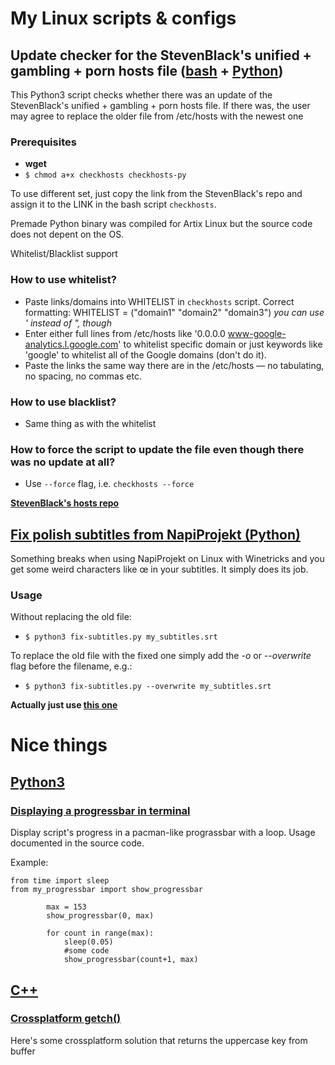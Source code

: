 # My Linux scripts & configs

## Update checker for the StevenBlack's unified + gambling + porn hosts file ([bash](https://github.com/skelly37/literally-everything/blob/main/checkhosts/checkhosts) + [Python](https://github.com/skelly37/literally-everything/blob/main/checkhosts/checkhosts.py))

This Python3 script checks whether there was an update of the StevenBlack's unified + gambling + porn hosts file.
If there was, the user may agree to replace the older file from /etc/hosts with the newest one

### Prerequisites
* **wget** 
* `$ chmod a+x checkhosts checkhosts-py`

To use different set, just copy the link from the StevenBlack's repo and assign it to the LINK in the bash script `checkhosts`.

Premade Python binary was compiled for Artix Linux but the source code does not depent on the OS.

Whitelist/Blacklist support

### How to use whitelist?
* Paste links/domains into WHITELIST in `checkhosts` script. Correct formatting: WHITELIST = ("domain1" "domain2" "domain3") *you can use ' instead of ", though*
* Enter either full lines from /etc/hosts like '0.0.0.0 www-google-analytics.l.google.com' to whitelist specific domain or just keywords like 'google' to whitelist all of the Google domains (don't do it).
* Paste the links the same way there are in the /etc/hosts — no tabulating, no spacing, no commas etc.

### How to use blacklist?
* Same thing as with the whitelist

### How to force the script to update the file even though there was no update at all?
* Use `--force` flag, i.e. `checkhosts --force`

**[StevenBlack's hosts repo](https://github.com/StevenBlack/hosts)**


## [Fix polish subtitles from NapiProjekt (Python)](https://github.com/skelly37/literally-everything/blob/main/fix-subtitles.py)

Something breaks when using NapiProjekt on Linux with Winetricks and you get some weird characters like œ in your subtitles. It simply does its job.

### Usage
Without replacing the old file:

* `$ python3 fix-subtitles.py my_subtitles.srt`

To replace the old file with the fixed one simply add the _-o_ or _--overwrite_ flag before the filename, e.g.:

* `$ python3 fix-subtitles.py --overwrite my_subtitles.srt`

**Actually just use [this one](https://github.com/emericg/OpenSubtitlesDownload)**

# Nice things
## [Python3](https://github.com/skelly37/literally-everything/blob/main/nice-things/python3)
### [Displaying a progressbar in terminal](https://github.com/skelly37/literally-everything/blob/main/nice-things/python3/functions/my_progressbar.py)

Display script's progress in a pacman-like prograssbar with a loop. Usage documented in the source code.

Example:

```
from time import sleep
from my_progressbar import show_progressbar
	      
        max = 153
        show_progressbar(0, max)
        
        for count in range(max):
            sleep(0.05) 
            #some code
            show_progressbar(count+1, max)
  ```

## [C++](https://github.com/skelly37/literally-everything/blob/main/nice-things/cpp)
### [Crossplatform getch()](https://github.com/skelly37/literally-everything/blob/main/nice-things/cpp/functions/crossplatform-getch.cpp)

Here's some crossplatform solution that returns the uppercase key from buffer
